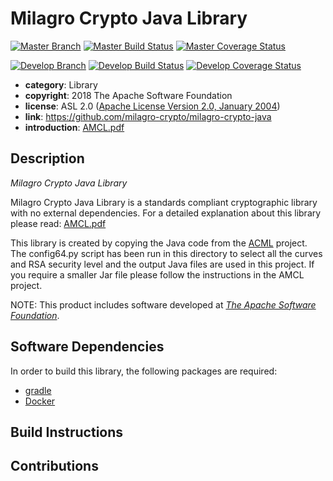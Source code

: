 # Milagro Crypto Java Library

[![Master Branch](https://img.shields.io/badge/-master:-gray.svg)](https://github.com/milagro-crypto/milagro-crypto-java/tree/master)
[![Master Build Status](https://secure.travis-ci.org/milagro-crypto/milagro-crypto-java.png?branch=master)](https://travis-ci.org/milagro-crypto/milagro-crypto-java?branch=master)
[![Master Coverage Status](https://coveralls.io/repos/github/milagro-crypto/milagro-crypto-java/badge.svg?branch=master)](https://coveralls.io/github/milagro-crypto/milagro-crypto-java?branch=master)

[![Develop Branch](https://img.shields.io/badge/-develop:-gray.svg)](https://github.com/milagro-crypto/milagro-crypto-java/tree/develop)
[![Develop Build Status](https://secure.travis-ci.org/milagro-crypto/milagro-crypto-java.png?branch=develop)](https://travis-ci.org/milagro-crypto/milagro-crypto-java?branch=develop)
[![Develop Coverage Status](https://coveralls.io/repos/github/milagro-crypto/milagro-crypto-java/badge.svg?branch=develop)](https://coveralls.io/github/milagro-crypto/milagro-crypto-java?branch=develop)


* **category**:    Library
* **copyright**:   2018 The Apache Software Foundation
* **license**:     ASL 2.0 ([Apache License Version 2.0, January 2004](http://www.apache.org/licenses/LICENSE-2.0))
* **link**:        https://github.com/milagro-crypto/milagro-crypto-java
* **introduction**: [AMCL.pdf](AMCL.pdf)


## Description

*Milagro Crypto Java Library*

Milagro Crypto Java Library is a standards compliant cryptographic library with no external dependencies. 
For a detailed explanation about this library please read: [AMCL.pdf](AMCL.pdf)

This library is created by copying the Java code from the [ACML](https://github.com/milagro-crypto/amcl/tree/master/version3/java) 
project. The config64.py script has been run in this directory to select all the curves and RSA security level and the output
Java files are used in this project. If you require a smaller Jar file please follow the instructions in the AMCL project.
 
NOTE: This product includes software developed at *[The Apache Software Foundation](http://www.apache.org/)*.

## Software Dependencies

In order to build this library, the following packages are required:

* [gradle](https://gradle.org/)
* [Docker](https://www.docker.com)

## Build Instructions


## Contributions

